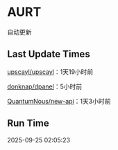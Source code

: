 # AURT

自动更新


## Last Update Times

[upscayl/upscayl](https://github.com/upscayl/upscayl)：1天19小时前

[donknap/dpanel](https://github.com/donknap/dpanel)：5小时前

[QuantumNous/new-api](https://github.com/QuantumNous/new-api)：1天3小时前


## Run Time
2025-09-25 02:05:23
